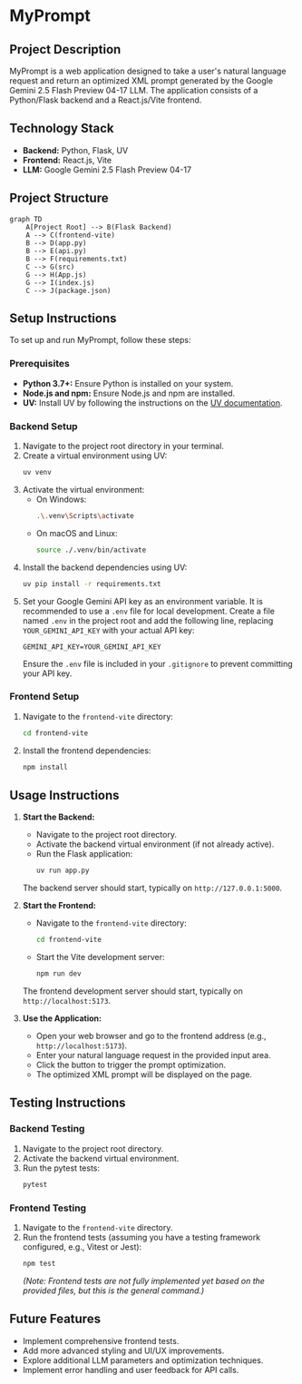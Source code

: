 # MyPrompt

## Project Description

MyPrompt is a web application designed to take a user's natural language request and return an optimized XML prompt generated by the Google Gemini 2.5 Flash Preview 04-17 LLM. The application consists of a Python/Flask backend and a React.js/Vite frontend.

## Technology Stack

*   **Backend:** Python, Flask, UV
*   **Frontend:** React.js, Vite
*   **LLM:** Google Gemini 2.5 Flash Preview 04-17

## Project Structure

```mermaid
graph TD
    A[Project Root] --> B(Flask Backend)
    A --> C(frontend-vite)
    B --> D(app.py)
    B --> E(api.py)
    B --> F(requirements.txt)
    C --> G(src)
    G --> H(App.js)
    G --> I(index.js)
    C --> J(package.json)
```

## Setup Instructions

To set up and run MyPrompt, follow these steps:

### Prerequisites

*   **Python 3.7+:** Ensure Python is installed on your system.
*   **Node.js and npm:** Ensure Node.js and npm are installed.
*   **UV:** Install UV by following the instructions on the [UV documentation](https://github.com/astral-sh/uv).

### Backend Setup

1.  Navigate to the project root directory in your terminal.
2.  Create a virtual environment using UV:
    ```bash
    uv venv
    ```
3.  Activate the virtual environment:
    *   On Windows:
        ```bash
        .\.venv\Scripts\activate
        ```
    *   On macOS and Linux:
        ```bash
        source ./.venv/bin/activate
        ```
4.  Install the backend dependencies using UV:
    ```bash
    uv pip install -r requirements.txt
    ```
5.  Set your Google Gemini API key as an environment variable. It is recommended to use a `.env` file for local development. Create a file named `.env` in the project root and add the following line, replacing `YOUR_GEMINI_API_KEY` with your actual API key:
    ```
    GEMINI_API_KEY=YOUR_GEMINI_API_KEY
    ```
    Ensure the `.env` file is included in your `.gitignore` to prevent committing your API key.

### Frontend Setup

1.  Navigate to the `frontend-vite` directory:
    ```bash
    cd frontend-vite
    ```
2.  Install the frontend dependencies:
    ```bash
    npm install
    ```

## Usage Instructions

1.  **Start the Backend:**
    *   Navigate to the project root directory.
    *   Activate the backend virtual environment (if not already active).
    *   Run the Flask application:
        ```bash
        uv run app.py
        ```
    The backend server should start, typically on `http://127.0.0.1:5000`.

2.  **Start the Frontend:**
    *   Navigate to the `frontend-vite` directory:
        ```bash
        cd frontend-vite
        ```
    *   Start the Vite development server:
        ```bash
        npm run dev
        ```
    The frontend development server should start, typically on `http://localhost:5173`.

3.  **Use the Application:**
    *   Open your web browser and go to the frontend address (e.g., `http://localhost:5173`).
    *   Enter your natural language request in the provided input area.
    *   Click the button to trigger the prompt optimization.
    *   The optimized XML prompt will be displayed on the page.

## Testing Instructions

### Backend Testing

1.  Navigate to the project root directory.
2.  Activate the backend virtual environment.
3.  Run the pytest tests:
    ```bash
    pytest
    ```

### Frontend Testing

1.  Navigate to the `frontend-vite` directory.
2.  Run the frontend tests (assuming you have a testing framework configured, e.g., Vitest or Jest):
    ```bash
    npm test
    ```
    *(Note: Frontend tests are not fully implemented yet based on the provided files, but this is the general command.)*

## Future Features

*   Implement comprehensive frontend tests.
*   Add more advanced styling and UI/UX improvements.
*   Explore additional LLM parameters and optimization techniques.
*   Implement error handling and user feedback for API calls.
